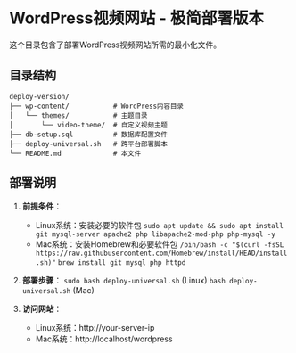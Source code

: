 # WordPress视频网站 - 极简部署版本

这个目录包含了部署WordPress视频网站所需的最小化文件。

## 目录结构

```
deploy-version/
├── wp-content/           # WordPress内容目录
│   └── themes/           # 主题目录
│       └── video-theme/  # 自定义视频主题
├── db-setup.sql          # 数据库配置文件
├── deploy-universal.sh   # 跨平台部署脚本
└── README.md             # 本文件
```

## 部署说明

1. **前提条件**：
   - Linux系统：安装必要的软件包
     `sudo apt update && sudo apt install git mysql-server apache2 php libapache2-mod-php php-mysql -y`
   - Mac系统：安装Homebrew和必要软件包
     `/bin/bash -c "$(curl -fsSL https://raw.githubusercontent.com/Homebrew/install/HEAD/install.sh)"`
     `brew install git mysql php httpd`

2. **部署步骤**：
   `sudo bash deploy-universal.sh` (Linux)
   `bash deploy-universal.sh` (Mac)

3. **访问网站**：
   - Linux系统：http://your-server-ip
   - Mac系统：http://localhost/wordpress
